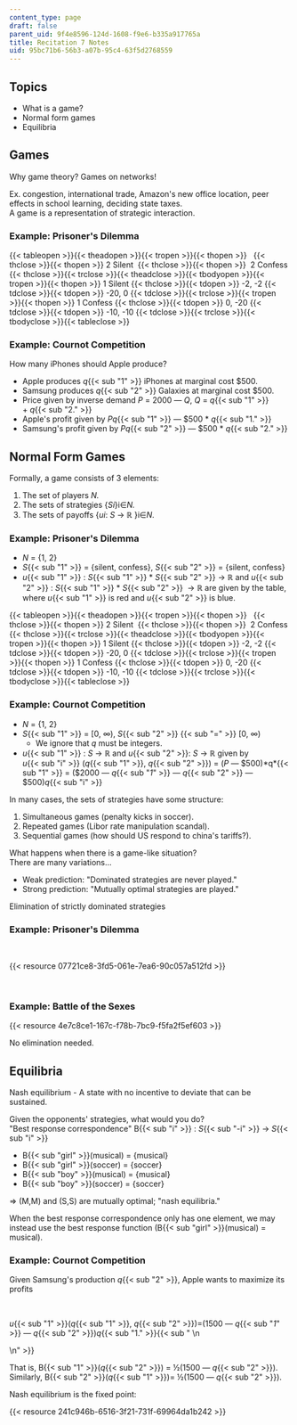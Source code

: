 ```yaml
---
content_type: page
draft: false
parent_uid: 9f4e8596-124d-1608-f9e6-b335a917765a
title: Recitation 7 Notes
uid: 95bc71b6-56b3-a07b-95c4-63f5d2768559
---
```

## Topics

- What is a game?
- Normal form games
- Equilibria

## Games

Why game theory? Games on networks!

Ex. congestion, international trade, Amazon's new office location, peer effects in school learning, deciding state taxes.        
A game is a representation of strategic interaction. 

### Example: Prisoner's Dilemma

{{< tableopen >}}{{< theadopen >}}{{< tropen >}}{{< thopen >}}
 
{{< thclose >}}{{< thopen >}}
2 Silent 
{{< thclose >}}{{< thopen >}}
 2 Confess
{{< thclose >}}{{< trclose >}}{{< theadclose >}}{{< tbodyopen >}}{{< tropen >}}{{< thopen >}}
1 Silent
{{< thclose >}}{{< tdopen >}}
\-2, -2
{{< tdclose >}}{{< tdopen >}}
\-20, 0
{{< tdclose >}}{{< trclose >}}{{< tropen >}}{{< thopen >}}
1 Confess
{{< thclose >}}{{< tdopen >}}
0, -20
{{< tdclose >}}{{< tdopen >}}
\-10, -10
{{< tdclose >}}{{< trclose >}}{{< tbodyclose >}}{{< tableclose >}}

### Example: Cournot Competition

How many iPhones should Apple produce?

- Apple produces *q*{{< sub "1" >}} iPhones at marginal cost $500.
- Samsung produces *q*{{< sub "2" >}} Galaxies at marginal cost $500.
- Price given by inverse demand *P* = 2000 — *Q*, *Q* = *q*{{< sub "1" >}} + *q*{{< sub "2." >}}
- Apple's profit given by *Pq*{{< sub "1" >}} *—* $500 \* *q*{{< sub "1." >}}
- Samsung's profit given by *Pq*{{< sub "2" >}} — $500 \* *q*{{< sub "2." >}}

## Normal Form Games

Formally, a game consists of 3 elements:

1. The set of players *N.*
2. The sets of strategies {*Si*}i∈*N.*
3. The sets of payoffs {*ui*: *S* → ℝ }i∈*N.*

### Example: Prisoner's Dilemma

- *N* = {1, 2} 
- *S*{{< sub "1" >}} = {silent, confess}, *S*{{< sub "2" >}} = {silent, confess}
- *u*{{< sub "1" >}} : *S*{{< sub "1" >}} \* *S*{{< sub "2" >}} → ℝ and *u*{{< sub "2" >}} : *S*{{< sub "1" >}} \* *S*{{< sub "2" >}}  → ℝ are given by the table, where *u*{{< sub "1" >}} is red and *u*{{< sub "2" >}} is blue.

{{< tableopen >}}{{< theadopen >}}{{< tropen >}}{{< thopen >}}
 
{{< thclose >}}{{< thopen >}}
2 Silent 
{{< thclose >}}{{< thopen >}}
 2 Confess
{{< thclose >}}{{< trclose >}}{{< theadclose >}}{{< tbodyopen >}}{{< tropen >}}{{< thopen >}}
1 Silent
{{< thclose >}}{{< tdopen >}}
\-2, -2
{{< tdclose >}}{{< tdopen >}}
\-20, 0
{{< tdclose >}}{{< trclose >}}{{< tropen >}}{{< thopen >}}
1 Confess
{{< thclose >}}{{< tdopen >}}
0, -20
{{< tdclose >}}{{< tdopen >}}
\-10, -10
{{< tdclose >}}{{< trclose >}}{{< tbodyclose >}}{{< tableclose >}}

### Example: Cournot Competition

- *N* = {1, 2}
- *S*{{< sub "1" >}} = \[0, ∞), *S*{{< sub "2" >}} {{< sub "=" >}} \[0, ∞)
    - We ignore that *q* must be integers.
- *u*{{< sub "1" >}} : *S* → ℝ and *u*{{< sub "2" >}}: *S* → ℝ given by        
    *u*{{< sub "i" >}} (*q*{{< sub "1" >}}, *q*{{< sub "2" >}}) = (*P —* $500)*q*{{< sub "1" >}} = ($2000 — *q*{{< sub "_1_" >}} — *q*{{< sub "2" >}} — $500)*q*{{< sub "i" >}}

In many cases, the sets of strategies have some structure:

1. Simultaneous games (penalty kicks in soccer).
2. Repeated games (Libor rate manipulation scandal).
3. Sequential games (how should US respond to china's tariffs?).

What happens when there is a game-like situation?         
There are many variations…

- Weak prediction: "Dominated strategies are never played."
- Strong prediction: "Mutually optimal strategies are played."

Elimination of strictly dominated strategies

### Example: Prisoner's Dilemma

 

{{< resource 07721ce8-3fd5-061e-7ea6-90c057a512fd >}}

 

### Example: Battle of the Sexes

{{< resource 4e7c8ce1-167c-f78b-7bc9-f5fa2f5ef603 >}}

No elimination needed.

## Equilibria

Nash equilibrium - A state with no incentive to deviate that can be sustained.

Given the opponents' strategies, what would you do?        
"Best response correspondence" B{{< sub "i" >}} : *S*{{< sub "\-i" >}} → *S*{{< sub "i" >}}

- B{{< sub "girl" >}}(musical) = {musical}
- B{{< sub "girl" >}}(soccer) = {soccer}
- B{{< sub "boy" >}}(musical) = {musical}
- B{{< sub "boy" >}}(soccer) = {soccer}

⇒ (M,M) and (S,S) are mutually optimal; "nash equilibria."

When the best response correspondence only has one element, we may instead use the best response function (B{{< sub "girl" >}}(musical) = musical).

### Example: Cournot Competition

Given Samsung's production *q*{{< sub "2" >}}, Apple wants to maximize its profits

 

*u*{{< sub "1" >}}(*q*{{< sub "1" >}}, *q*{{< sub "2" >}})=(1500 — *q*{{< sub "_1_" >}} — *q*{{< sub "2" >}})*q*{{< sub "1." >}}{{< sub "  \n<section data-uuid="14ba4c14-e898-b3fb-eec1-ed322084c597"></section>  \n" >}}

That is, B{{< sub "1" >}}(*q*{{< sub "2" >}}) = ½(1500 — *q*{{< sub "2" >}}). Similarly, B{{< sub "2" >}}(*q*{{< sub "1" >}})= ½(1500 — *q*{{< sub "2" >}}).

Nash equilibrium is the fixed point:

{{< resource 241c946b-6516-3f21-731f-69964da1b242 >}}